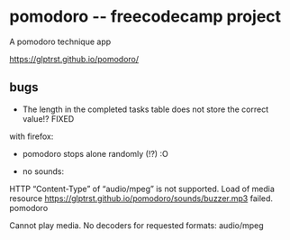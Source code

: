 # pomodoro -- freecodecamp project
A pomodoro technique app

https://glptrst.github.io/pomodoro/

## bugs

* The length in the completed tasks table does not store the correct value!?
FIXED


with firefox:

* pomodoro stops alone randomly (!?) :O

* no sounds:

HTTP “Content-Type” of “audio/mpeg” is not supported. Load of media resource https://glptrst.github.io/pomodoro/sounds/buzzer.mp3 failed.  pomodoro

Cannot play media. No decoders for requested formats: audio/mpeg
